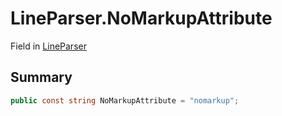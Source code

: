 # LineParser.NoMarkupAttribute

Field in [LineParser](/docs/api/csharp/yarn.markup.lineparser.md)

## Summary



```csharp
public const string NoMarkupAttribute = "nomarkup";
```

